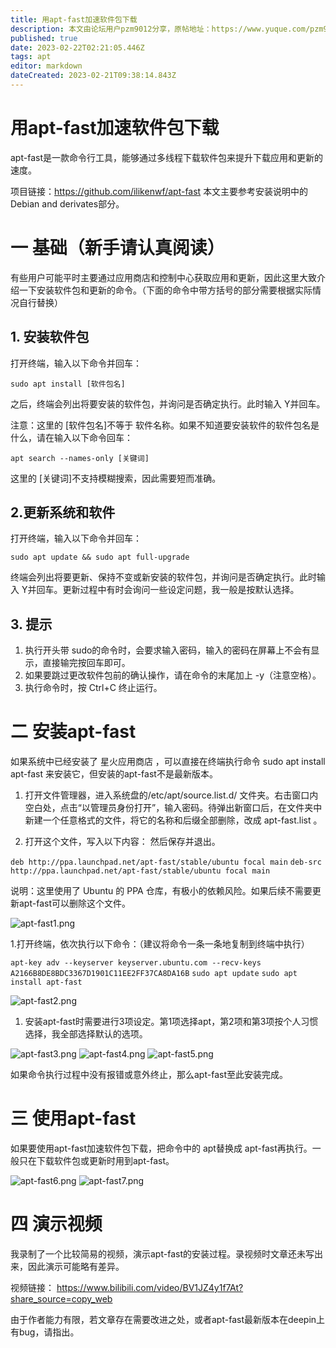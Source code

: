 ```yaml
---
title: 用apt-fast加速软件包下载
description: 本文由论坛用户pzm9012分享，原帖地址：https://www.yuque.com/pzm9012/ct5ume/bb7322
published: true
date: 2023-02-22T02:21:05.446Z
tags: apt
editor: markdown
dateCreated: 2023-02-21T09:38:14.843Z
---
```


# 用apt-fast加速软件包下载
apt-fast是一款命令行工具，能够通过多线程下载软件包来提升下载应用和更新的速度。

项目链接：https://github.com/ilikenwf/apt-fast    本文主要参考安装说明中的Debian and derivates部分。

# 一 基础（新手请认真阅读）
有些用户可能平时主要通过应用商店和控制中心获取应用和更新，因此这里大致介绍一下安装软件包和更新的命令。（下面的命令中带方括号的部分需要根据实际情况自行替换）

## 1. 安装软件包

打开终端，输入以下命令并回车：

`sudo apt install [软件包名]`

之后，终端会列出将要安装的软件包，并询问是否确定执行。此时输入 Y并回车。

注意：这里的 [软件包名]不等于 软件名称。如果不知道要安装软件的软件包名是什么，请在输入以下命令回车：

`apt search --names-only [关键词]`

这里的 [关键词]不支持模糊搜索，因此需要短而准确。

## 2.更新系统和软件

打开终端，输入以下命令并回车：

`sudo apt update && sudo apt full-upgrade`

终端会列出将要更新、保持不变或新安装的软件包，并询问是否确定执行。此时输入 Y并回车。更新过程中有时会询问一些设定问题，我一般是按默认选择。

## 3. 提示

1. 执行开头带 sudo的命令时，会要求输入密码，输入的密码在屏幕上不会有显示，直接输完按回车即可。
2. 如果要跳过更改软件包前的确认操作，请在命令的末尾加上  -y（注意空格）。
3. 执行命令时，按 Ctrl+C 终止运行。

# 二 安装apt-fast

如果系统中已经安装了 星火应用商店 ，可以直接在终端执行命令 sudo apt install apt-fast 来安装它，但安装的apt-fast不是最新版本。

1. 打开文件管理器，进入系统盘的/etc/apt/source.list.d/ 文件夹。右击窗口内空白处，点击“以管理员身份打开”，输入密码。待弹出新窗口后，在文件夹中新建一个任意格式的文件，将它的名称和后缀全部删除，改成 apt-fast.list 。 

1. 打开这个文件，写入以下内容： 然后保存并退出。  

`deb http://ppa.launchpad.net/apt-fast/stable/ubuntu focal main`
`deb-src http://ppa.launchpad.net/apt-fast/stable/ubuntu focal main`

说明：这里使用了 Ubuntu 的 PPA 仓库，有极小的依赖风险。如果后续不需要更新apt-fast可以删除这个文件。

![apt-fast1.png](/apt-fast1.png)

1.打开终端，依次执行以下命令：（建议将命令一条一条地复制到终端中执行）

`apt-key adv --keyserver keyserver.ubuntu.com --recv-keys
A2166B8DE8BDC3367D1901C11EE2FF37CA8DA16B`
`sudo apt update`
`sudo apt install apt-fast`

![apt-fast2.png](/apt-fast2.png)

1. 安装apt-fast时需要进行3项设定。第1项选择apt，第2项和第3项按个人习惯选择，我全部选择默认的选项。  


![apt-fast3.png](/apt-fast3.png)
![apt-fast4.png](/apt-fast4.png)
![apt-fast5.png](/apt-fast5.png)

如果命令执行过程中没有报错或意外终止，那么apt-fast至此安装完成。

# 三 使用apt-fast

如果要使用apt-fast加速软件包下载，把命令中的 apt替换成 apt-fast再执行。一般只在下载软件包或更新时用到apt-fast。

![apt-fast6.png](/apt-fast6.png)
![apt-fast7.png](/apt-fast7.png)

# 四 演示视频

我录制了一个比较简易的视频，演示apt-fast的安装过程。录视频时文章还未写出来，因此演示可能略有差异。

视频链接：
https://www.bilibili.com/video/BV1JZ4y1f7At?share_source=copy_web



由于作者能力有限，若文章存在需要改进之处，或者apt-fast最新版本在deepin上有bug，请指出。